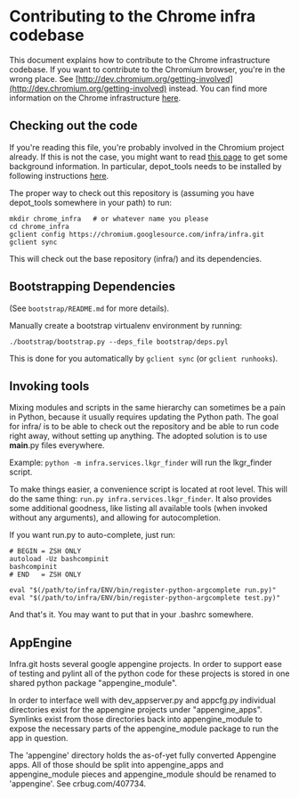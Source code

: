 Contributing to the Chrome infra codebase
=========================================

This document explains how to contribute to the Chrome infrastructure codebase.
If you want to contribute to the Chromium browser, you're in the wrong place.
See
[http://dev.chromium.org/getting-involved](http://dev.chromium.org/getting-involved)
instead. You can find more information on the Chrome infrastructure
[here](http://dev.chromium.org/infra).

Checking out the code
---------------------
If you're reading this file, you're probably involved in the Chromium project
already. If this is not the case, you might want to read
[this page](http://dev.chromium.org/developers/how-tos/get-the-code)
to get some background information. In particular, depot_tools needs to be
installed by following instructions
[here](http://dev.chromium.org/developers/how-tos/install-depot-tools).

The proper way to check out this repository is (assuming you have depot_tools
somewhere in your path) to run:

    mkdir chrome_infra   # or whatever name you please
    cd chrome_infra
    gclient config https://chromium.googlesource.com/infra/infra.git
    gclient sync

This will check out the base repository (infra/) and its dependencies.


Bootstrapping Dependencies
--------------------------
(See `bootstrap/README.md` for more details).

Manually create a bootstrap virtualenv environment by running:

  `./bootstrap/bootstrap.py --deps_file bootstrap/deps.pyl`

This is done for you automatically by `gclient sync` (or `gclient runhooks`).


Invoking tools
--------------

Mixing modules and scripts in the same hierarchy can sometimes be a pain in
Python, because it usually requires updating the Python path. The goal for
infra/ is to be able to check out the repository and be able to run code right
away, without setting up anything. The adopted solution is to use __main__.py
files everywhere.

Example: `python -m infra.services.lkgr_finder` will run the lkgr_finder script.

To make things easier, a convenience script is located at root level. This will
do the same thing: `run.py infra.services.lkgr_finder`. It also provides some
additional goodness, like listing all available tools (when invoked without any
arguments), and allowing for autocompletion.

If you want run.py to auto-complete, just run:

    # BEGIN = ZSH ONLY
    autoload -Uz bashcompinit
    bashcompinit
    # END   = ZSH ONLY

    eval "$(/path/to/infra/ENV/bin/register-python-argcomplete run.py)"
    eval "$(/path/to/infra/ENV/bin/register-python-argcomplete test.py)"

And that's it. You may want to put that in your .bashrc somewhere.


AppEngine
---------
Infra.git hosts several google appengine projects.  In order to support
ease of testing and pylint all of the python code for these projects
is stored in one shared python package "appengine_module".

In order to interface well with dev_appserver.py and appcfg.py individual
directories exist for the appengine projects under "appengine_apps".  Symlinks
exist from those directories back into appengine_module to expose the necessary
parts of the appengine_module package to run the app in question.

The 'appengine' directory holds the as-of-yet fully converted Appengine apps.
All of those should be split into appengine_apps and appengine_module pieces
and appengine_module should be renamed to 'appengine'.  See crbug.com/407734.
